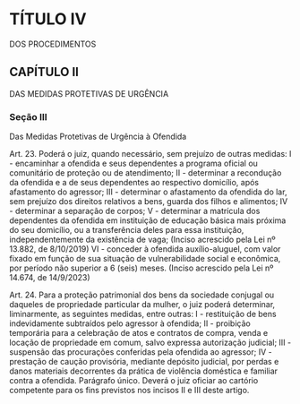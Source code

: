 # TÍTULO IV
DOS PROCEDIMENTOS

## CAPÍTULO II
DAS MEDIDAS PROTETIVAS DE URGÊNCIA

### Seção III
Das Medidas Protetivas de Urgência à Ofendida

Art. 23.  Poderá o juiz, quando necessário, sem prejuízo de outras medidas: 
I - encaminhar a ofendida e seus dependentes a programa oficial ou comunitário de proteção ou de atendimento; 
II - determinar a recondução da ofendida e a de seus dependentes ao respectivo domicílio, após afastamento do agressor; 
III - determinar o afastamento da ofendida do lar, sem prejuízo dos direitos relativos a bens, guarda dos filhos e alimentos; 
IV - determinar a separação de corpos; 
V - determinar a matrícula dos dependentes da ofendida em instituição de educação básica mais próxima do seu domicílio, ou a transferência deles para essa instituição, independentemente da existência de vaga; (Inciso acrescido pela Lei nº 13.882, de 8/10/2019)
VI - conceder à ofendida auxílio-aluguel, com valor fixado em função de sua situação de vulnerabilidade social e econômica, por período não superior a 6 (seis) meses. (Inciso acrescido pela Lei nº 14.674, de 14/9/2023)

Art. 24.  Para a proteção patrimonial dos bens da sociedade conjugal ou daqueles de propriedade particular da mulher, o juiz poderá determinar, liminarmente, as seguintes medidas, entre outras: 
I - restituição de bens indevidamente subtraídos pelo agressor à ofendida; 
II - proibição temporária para a celebração de atos e contratos de compra, venda e locação de propriedade em comum, salvo expressa autorização judicial; 
III - suspensão das procurações conferidas pela ofendida ao agressor; 
IV - prestação de caução provisória, mediante depósito judicial, por perdas e danos materiais decorrentes da prática de violência doméstica e familiar contra a ofendida. 
Parágrafo único. Deverá o juiz oficiar ao cartório competente para os fins previstos nos incisos II e III deste artigo. 